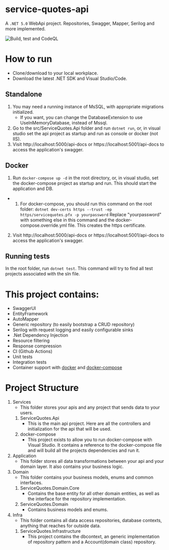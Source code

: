 # service-quotes-api
A `.NET 5.0` WebApi project. Repositories, Swagger, Mapper, Serilog and more implemented. 

![Build, test and CodeQL](https://github.com/snax4a/service-quotes-api/workflows/CodeQL/badge.svg)

# How to run
- Clone/download to your local workplace.
- Download the latest .NET SDK and Visual Studio/Code.

## Standalone
1. You may need a running instance of MsSQL, with appropriate migrations initialized.
	- If you want, you can change the DatabaseExtension to use UseInMemoryDatabase, instead of Mssql.
2. Go to the src/ServiceQuotes.Api folder and run ``dotnet run``, or, in visual studio set the api project as startup and run as console or docker (not IIS).
3. Visit http://localhost:5000/api-docs or https://localhost:5001/api-docs to access the application's swagger.

## Docker
1. Run ``docker-compose up -d`` in the root directory, or, in visual studio, set the docker-compose project as startup and run. This should start the application and DB.
 - 1. For docker-compose, you should run this command on the root folder: ``dotnet dev-certs https --trust -ep https/servicequotes.pfx -p yourpassword``
		Replace "yourpassword" with something else in this command and the docker-compose.override.yml file.
This creates the https certificate.
2. Visit http://localhost:5000/api-docs or https://localhost:5001/api-docs to access the application's swagger.

## Running tests
In the root folder, run ``dotnet test``. This command will try to find all test projects associated with the sln file.

# This project contains:
- SwaggerUI
- EntityFramework
- AutoMapper
- Generic repository (to easily bootstrap a CRUD repository)
- Serilog with request logging and easily configurable sinks
- .Net Dependency Injection
- Resource filtering
- Response compression
- CI (Github Actions)
- Unit tests
- Integration tests
- Container support with [docker](src/ServiceQuotes.Api/dockerfile) and [docker-compose](docker-compose.yml)


# Project Structure
1. Services
	- This folder stores your apis and any project that sends data to your users.
	1. ServiceQuotes.Api
		- This is the main api project. Here are all the controllers and initialization for the api that will be used.
	2. docker-compose
		- This project exists to allow you to run docker-compose with Visual Studio. It contains a reference to the docker-compose file and will build all the projects dependencies and run it.
2. Application
	-  This folder stores all data transformations between your api and your domain layer. It also contains your business logic.
3. Domain
	- This folder contains your business models, enums and common interfaces.
	1. ServiceQuotes.Domain.Core
		- Contains the base entity for all other domain entities, as well as the interface for the repository implementation.
	1. ServiceQuotes.Domain
		- Contains business models and enums.
4. Infra
	- This folder contains all data access repositories, database contexts, anything that reaches for outside data.
	1. ServiceQuotes.Infrastructure
		- This project contains the dbcontext, an generic implementation of repository pattern and a Account(domain class) repository.
